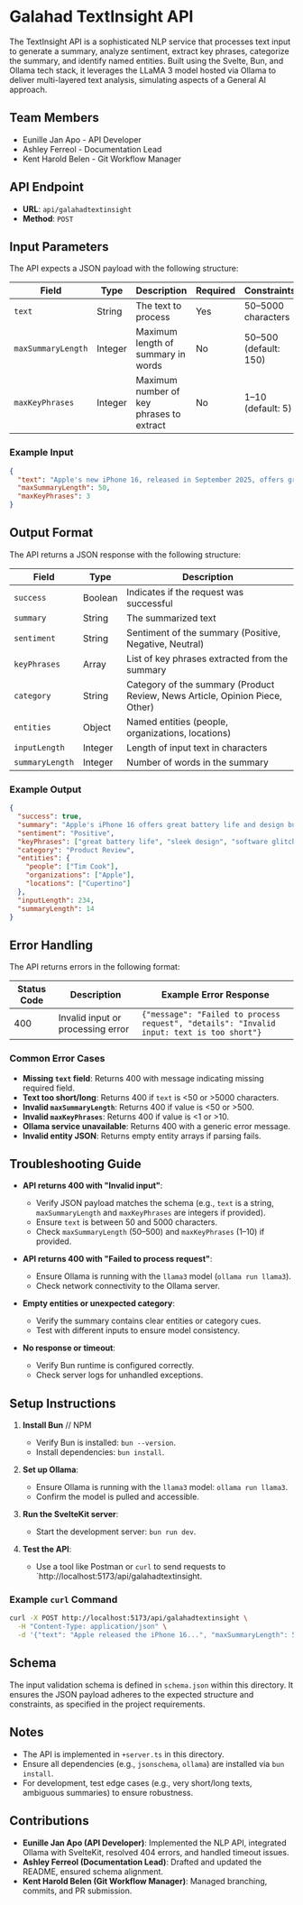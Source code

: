 # Galahad TextInsight API

The TextInsight API is a sophisticated NLP service that processes text input to generate a summary, analyze sentiment, extract key phrases, categorize the summary, and identify named entities. Built using the Svelte, Bun, and Ollama tech stack, it leverages the LLaMA 3 model hosted via Ollama to deliver multi-layered text analysis, simulating aspects of a General AI approach.

## Team Members
- Eunille Jan Apo - API Developer
- Ashley Ferreol - Documentation Lead
- Kent Harold Belen - Git Workflow Manager

## API Endpoint

- **URL**: `api/galahadtextinsight`
- **Method**: `POST`

## Input Parameters
The API expects a JSON payload with the following structure:

| Field            | Type    | Description                              | Required | Constraints             |
|------------------|---------|------------------------------------------|----------|-------------------------|
| `text`           | String  | The text to process                      | Yes      | 50–5000 characters      |
| `maxSummaryLength`| Integer | Maximum length of summary in words       | No       | 50–500 (default: 150)   |
| `maxKeyPhrases`  | Integer | Maximum number of key phrases to extract | No       | 1–10 (default: 5)       |

### Example Input
```json
{
  "text": "Apple's new iPhone 16, released in September 2025, offers groundbreaking battery life and a sleek design. Tim Cook announced the launch in Cupertino, but some users reported software glitches. Overall, it's a solid upgrade.",
  "maxSummaryLength": 50,
  "maxKeyPhrases": 3
}
```

## Output Format
The API returns a JSON response with the following structure:

| Field          | Type    | Description                          |
|----------------|---------|--------------------------------------|
| `success`      | Boolean | Indicates if the request was successful |
| `summary`      | String  | The summarized text                 |
| `sentiment`    | String  | Sentiment of the summary (Positive, Negative, Neutral) |
| `keyPhrases`   | Array   | List of key phrases extracted from the summary |
| `category`     | String  | Category of the summary (Product Review, News Article, Opinion Piece, Other) |
| `entities`     | Object  | Named entities (people, organizations, locations) |
| `inputLength`  | Integer | Length of input text in characters   |
| `summaryLength`| Integer | Number of words in the summary       |

### Example Output
```json
{
  "success": true,
  "summary": "Apple's iPhone 16 offers great battery life and design but has software issues.",
  "sentiment": "Positive",
  "keyPhrases": ["great battery life", "sleek design", "software glitches"],
  "category": "Product Review",
  "entities": {
    "people": ["Tim Cook"],
    "organizations": ["Apple"],
    "locations": ["Cupertino"]
  },
  "inputLength": 234,
  "summaryLength": 14
}
```

## Error Handling
The API returns errors in the following format:

| Status Code | Description              | Example Error Response                              |
|-------------|--------------------------|----------------------------------------------------|
| 400         | Invalid input or processing error | `{"message": "Failed to process request", "details": "Invalid input: text is too short"}` |

### Common Error Cases
- **Missing `text` field**: Returns 400 with message indicating missing required field.
- **Text too short/long**: Returns 400 if `text` is <50 or >5000 characters.
- **Invalid `maxSummaryLength`**: Returns 400 if value is <50 or >500.
- **Invalid `maxKeyPhrases`**: Returns 400 if value is <1 or >10.
- **Ollama service unavailable**: Returns 400 with a generic error message.
- **Invalid entity JSON**: Returns empty entity arrays if parsing fails.


## Troubleshooting Guide
- **API returns 400 with "Invalid input"**:
  - Verify JSON payload matches the schema (e.g., `text` is a string, `maxSummaryLength` and `maxKeyPhrases` are integers if provided).
  - Ensure `text` is between 50 and 5000 characters.
  - Check `maxSummaryLength` (50–500) and `maxKeyPhrases` (1–10) if provided.

- **API returns 400 with "Failed to process request"**:
  - Ensure Ollama is running with the `llama3` model (`ollama run llama3`).
  - Check network connectivity to the Ollama server.

- **Empty entities or unexpected category**:
  - Verify the summary contains clear entities or category cues.
  - Test with different inputs to ensure model consistency.

- **No response or timeout**:
  - Verify Bun runtime is configured correctly.
  - Check server logs for unhandled exceptions.

## Setup Instructions
1. **Install Bun** // NPM
   - Verify Bun is installed: `bun --version`.
   - Install dependencies: `bun install`.

2. **Set up Ollama**:
   - Ensure Ollama is running with the `llama3` model: `ollama run llama3`.
   - Confirm the model is pulled and accessible.

3. **Run the SvelteKit server**:
   - Start the development server: `bun run dev`.

4. **Test the API**:
   - Use a tool like Postman or `curl` to send requests to `http://localhost:5173/api/galahadtextinsight.

### Example `curl` Command
```bash
curl -X POST http://localhost:5173/api/galahadtextinsight \
  -H "Content-Type: application/json" \
  -d '{"text": "Apple released the iPhone 16...", "maxSummaryLength": 50, "maxKeyPhrases": 3}'
```

## Schema
The input validation schema is defined in `schema.json` within this directory. It ensures the JSON payload adheres to the expected structure and constraints, as specified in the project requirements.

## Notes
- The API is implemented in `+server.ts` in this directory.
- Ensure all dependencies (e.g., `jsonschema`, `ollama`) are installed via `bun install`.
- For development, test edge cases (e.g., very short/long texts, ambiguous summaries) to ensure robustness.

## Contributions
- **Eunille Jan Apo (API Developer)**: Implemented the NLP API, integrated Ollama with SvelteKit, resolved 404 errors, and handled timeout issues.
- **Ashley Ferreol (Documentation Lead)**: Drafted and updated the README, ensured schema alignment.
- **Kent Harold Belen (Git Workflow Manager)**: Managed branching, commits, and PR submission.